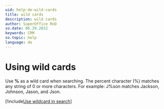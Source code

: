 ```yaml
---
uid: help-de-wild-cards
title: wild cards
description: wild cards
author: SuperOffice RnD
so.date: 06.29.2022
keywords: CRM
so.topic: help
language: de
---
```


# Using wild cards

Use **%** as a wild card when searching. The percent character (%) matches any string of 0 or more characters. For example: J%son matches Jackson, Johnson, Jason, and Json.

[!include[Use wildcard in search](includes/tip-search-wildcard.md)]


